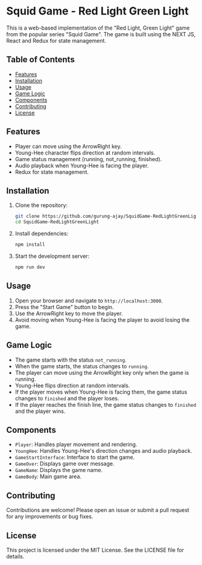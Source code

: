 # Squid Game - Red Light Green Light

This is a web-based implementation of the "Red Light, Green Light" game from the popular series "Squid Game". The game is built using the NEXT JS, React and Redux for state management.

## Table of Contents

- [Features](#features)
- [Installation](#installation)
- [Usage](#usage)
- [Game Logic](#game-logic)
- [Components](#components)
- [Contributing](#contributing)
- [License](#license)

## Features

- Player can move using the ArrowRight key.
- Young-Hee character flips direction at random intervals.
- Game status management (running, not_running, finished).
- Audio playback when Young-Hee is facing the player.
- Redux for state management.

## Installation

1. Clone the repository:
    ```bash
    git clone https://github.com/gurung-ajay/SquidGame-RedLightGreenLight.git
    cd SquidGame-RedLightGreenLight
    ```

2. Install dependencies:
    ```bash
    npm install
    ```

3. Start the development server:
    ```bash
    npm run dev
    ```

## Usage

1. Open your browser and navigate to `http://localhost:3000`.
2. Press the "Start Game" button to begin.
3. Use the ArrowRight key to move the player.
4. Avoid moving when Young-Hee is facing the player to avoid losing the game.

## Game Logic

- The game starts with the status `not_running`.
- When the game starts, the status changes to `running`.
- The player can move using the ArrowRight key only when the game is running.
- Young-Hee flips direction at random intervals.
- If the player moves when Young-Hee is facing them, the game status changes to `finished` and the player loses.
- If the player reaches the finish line, the game status changes to `finished` and the player wins.

## Components

- `Player`: Handles player movement and rendering.
- `YoungHee`: Handles Young-Hee's direction changes and audio playback.
- `GameStartInterface`: Interface to start the game.
- `GameOver`: Displays game over message.
- `GameName`: Displays the game name.
- `GameBody`: Main game area.

## Contributing

Contributions are welcome! Please open an issue or submit a pull request for any improvements or bug fixes.

## License

This project is licensed under the MIT License. See the LICENSE file for details.
